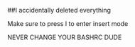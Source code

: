 ##I accidentally deleted everything

Make sure to press I to enter insert mode

NEVER CHANGE YOUR BASHRC DUDE
